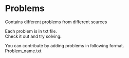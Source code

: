 # Problems
Contains different problems from different sources
<p>
Each problem is in txt file.<br>
Check it out and try solving.
  </p>

<p>You can contribute by adding problems in following format.<br>
Problem_name.txt

